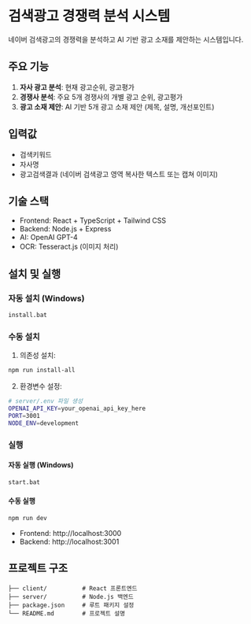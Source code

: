 # 검색광고 경쟁력 분석 시스템

네이버 검색광고의 경쟁력을 분석하고 AI 기반 광고 소재를 제안하는 시스템입니다.

## 주요 기능

1. **자사 광고 분석**: 현재 광고순위, 광고평가
2. **경쟁사 분석**: 주요 5개 경쟁사의 개별 광고 순위, 광고평가  
3. **광고 소재 제안**: AI 기반 5개 광고 소재 제안 (제목, 설명, 개선포인트)

## 입력값

- 검색키워드
- 자사명
- 광고검색결과 (네이버 검색광고 영역 복사한 텍스트 또는 캡쳐 이미지)

## 기술 스택

- Frontend: React + TypeScript + Tailwind CSS
- Backend: Node.js + Express
- AI: OpenAI GPT-4
- OCR: Tesseract.js (이미지 처리)

## 설치 및 실행

### 자동 설치 (Windows)
```bash
install.bat
```

### 수동 설치
1. 의존성 설치:
```bash
npm run install-all
```

2. 환경변수 설정:
```bash
# server/.env 파일 생성
OPENAI_API_KEY=your_openai_api_key_here
PORT=3001
NODE_ENV=development
```

### 실행

#### 자동 실행 (Windows)
```bash
start.bat
```

#### 수동 실행
```bash
npm run dev
```

- Frontend: http://localhost:3000
- Backend: http://localhost:3001

## 프로젝트 구조

```
├── client/          # React 프론트엔드
├── server/          # Node.js 백엔드
├── package.json     # 루트 패키지 설정
└── README.md        # 프로젝트 설명
``` 